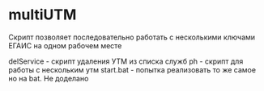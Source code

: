 # multiUTM
Скрипт позволяет последовательно работать с несколькими ключами ЕГАИС на одном рабочем месте

delService - скрипт удаления УТМ из списка служб 
ph - скрипт для работы с нескольким утм 
start.bat - попытка реализовать то же самое но на bat. Не доделано

